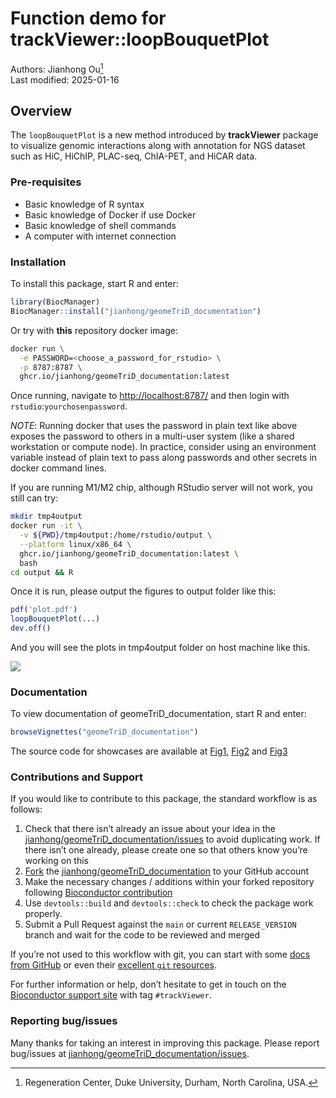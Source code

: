 Function demo for trackViewer::loopBouquetPlot
================
Authors: Jianhong Ou[^1]<br/>
Last modified: 2025-01-16

## Overview

The `loopBouquetPlot` is a new method introduced by **trackViewer**
package to visualize genomic interactions along with annotation for NGS
dataset such as HiC, HiChIP, PLAC-seq, ChIA-PET, and HiCAR data.

### Pre-requisites

- Basic knowledge of R syntax
- Basic knowledge of Docker if use Docker
- Basic knowledge of shell commands
- A computer with internet connection

### Installation

To install this package, start R and enter:

``` r
library(BiocManager)
BiocManager::install("jianhong/geomeTriD_documentation")
```

Or try with **this** repository docker image:

``` sh
docker run \
  -e PASSWORD=<choose_a_password_for_rstudio> \
  -p 8787:8787 \
  ghcr.io/jianhong/geomeTriD_documentation:latest
```

Once running, navigate to <http://localhost:8787/> and then login with
`rstudio`:`yourchosenpassword`.

*NOTE*: Running docker that uses the password in plain text like above
exposes the password to others in a multi-user system (like a shared
workstation or compute node). In practice, consider using an environment
variable instead of plain text to pass along passwords and other secrets
in docker command lines.

If you are running M1/M2 chip, although RStudio server will not work,
you still can try:

``` sh
mkdir tmp4output
docker run -it \
  -v ${PWD}/tmp4output:/home/rstudio/output \
  --platform linux/x86_64 \
  ghcr.io/jianhong/geomeTriD_documentation:latest \
  bash
cd output && R
```

Once it is run, please output the figures to output folder like this:

``` r
pdf('plot.pdf')
loopBouquetPlot(...)
dev.off()
```

And you will see the plots in tmp4output folder on host machine like
this.

![](https://raw.githubusercontent.com/jianhong/geomeTriD_documentation/main/inst/extdata/banner.svg)

### Documentation

To view documentation of geomeTriD_documentation, start R and enter:

``` r
browseVignettes("geomeTriD_documentation")
```

The source code for showcases are available at
[Fig1](https://jianhong.github.io/geomeTriD_documentation/articles/Fig1.html),
[Fig2](https://jianhong.github.io/geomeTriD_documentation/articles/MAPS.html)
and
[Fig3](https://jianhong.github.io/geomeTriD_documentation/articles/HumanSample.html)

### Contributions and Support

If you would like to contribute to this package, the standard workflow
is as follows:

1.  Check that there isn’t already an issue about your idea in the
    [jianhong/geomeTriD_documentation/issues](https://github.com/jianhong/geomeTriD_documentation/issues)
    to avoid duplicating work. If there isn’t one already, please create
    one so that others know you’re working on this
2.  [Fork](https://help.github.com/en/github/getting-started-with-github/fork-a-repo)
    the
    [jianhong/geomeTriD_documentation](https://github.com/jianhong/geomeTriD_documentation)
    to your GitHub account
3.  Make the necessary changes / additions within your forked repository
    following [Bioconductor
    contribution](https://contributions.bioconductor.org/)
4.  Use `devtools::build` and `devtools::check` to check the package
    work properly.
5.  Submit a Pull Request against the `main` or current
    `RELEASE_VERSION` branch and wait for the code to be reviewed and
    merged

If you’re not used to this workflow with git, you can start with some
[docs from
GitHub](https://help.github.com/en/github/collaborating-with-issues-and-pull-requests)
or even their [excellent `git` resources](https://try.github.io/).

For further information or help, don’t hesitate to get in touch on the
[Bioconductor support site](https://support.bioconductor.org/) with tag
`#trackViewer`.

### Reporting bug/issues

Many thanks for taking an interest in improving this package. Please
report bug/issues at
[jianhong/geomeTriD_documentation/issues](https://github.com/jianhong/geomeTriD_documentation/issues).

[^1]: Regeneration Center, Duke University, Durham, North Carolina, USA.
